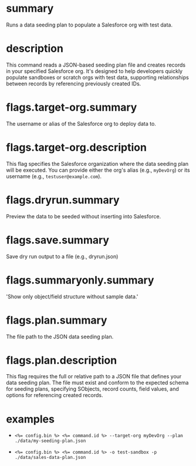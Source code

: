 # summary

Runs a data seeding plan to populate a Salesforce org with test data.

# description

This command reads a JSON-based seeding plan file and creates records in your specified Salesforce org. It's designed to help developers quickly populate sandboxes or scratch orgs with test data, supporting relationships between records by referencing previously created IDs.

# flags.target-org.summary

The username or alias of the Salesforce org to deploy data to.

# flags.target-org.description

This flag specifies the Salesforce organization where the data seeding plan will be executed. You can provide either the org's alias (e.g., `myDevOrg`) or its username (e.g., `testuser@example.com`).

# flags.dryrun.summary

Preview the data to be seeded without inserting into Salesforce.

# flags.save.summary

Save dry run output to a file (e.g., dryrun.json)

# flags.summaryonly.summary

'Show only object/field structure without sample data.'

# flags.plan.summary

The file path to the JSON data seeding plan.

# flags.plan.description

This flag requires the full or relative path to a JSON file that defines your data seeding plan. The file must exist and conform to the expected schema for seeding plans, specifying SObjects, record counts, field values, and options for referencing created records.

# examples

- `<%= config.bin %> <%= command.id %> --target-org myDevOrg --plan ./data/my-seeding-plan.json`

- `<%= config.bin %> <%= command.id %> -o test-sandbox -p ./data/sales-data-plan.json`
